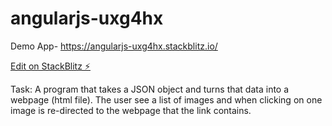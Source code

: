 # angularjs-uxg4hx
 Demo App- https://angularjs-uxg4hx.stackblitz.io/

[Edit on StackBlitz ⚡️](https://stackblitz.com/edit/angularjs-uxg4hx)

Task:
A program that takes a JSON object and turns that data into a webpage (html file). 
The user see a list of images and when clicking on one image is re-directed to the webpage that the link contains.
